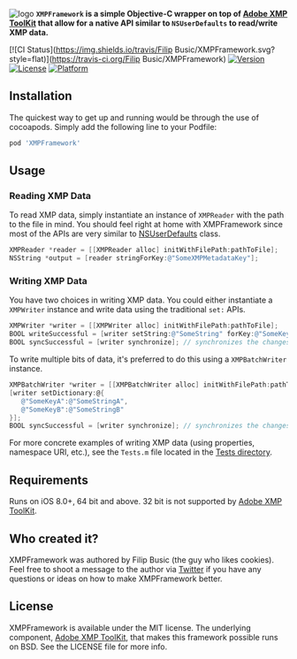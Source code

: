 ![logo][1]
__`XMPFramework` is a simple Objective-C wrapper on top of [Adobe XMP ToolKit][2] that allow for a native API similar to `NSUserDefaults` to read/write XMP data.__

[![CI Status](https://img.shields.io/travis/Filip Busic/XMPFramework.svg?style=flat)](https://travis-ci.org/Filip Busic/XMPFramework)
[![Version](https://img.shields.io/cocoapods/v/XMPFramework.svg?style=flat)](https://cocoapods.org/pods/XMPFramework)
[![License](https://img.shields.io/cocoapods/l/XMPFramework.svg?style=flat)](https://cocoapods.org/pods/XMPFramework)
[![Platform](https://img.shields.io/cocoapods/p/XMPFramework.svg?style=flat)](https://cocoapods.org/pods/XMPFramework)

## Installation
The quickest way to get up and running would be through the use of cocoapods. Simply add the following line to your Podfile:
```ruby
pod 'XMPFramework'
```

## Usage

### Reading XMP Data

To read XMP data, simply instantiate an instance of `XMPReader` with the path to the file in mind. You should feel right at home with XMPFramework since most of the APIs are very similar to [NSUserDefaults][4] class.
```objective-c
XMPReader *reader = [[XMPReader alloc] initWithFilePath:pathToFile];
NSString *output = [reader stringForKey:@"SomeXMPMetadataKey"];
```

### Writing XMP Data

You have two choices in writing XMP data. You could either instantiate a `XMPWriter` instance and write data using the traditional `set:` APIs.
```objective-c
XMPWriter *writer = [[XMPWriter alloc] initWithFilePath:pathToFile];
BOOL writeSuccessful = [writer setString:@"SomeString" forKey:@"SomeKey"];
BOOL syncSuccessful = [writer synchronize]; // synchronizes the changes
```

To write multiple bits of data, it's preferred to do this using a `XMPBatchWriter` instance.
```objective-c
XMPBatchWriter *writer = [[XMPBatchWriter alloc] initWithFilePath:pathToFile];
[writer setDictionary:@{
   @"SomeKeyA":@"SomeStringA",
   @"SomeKeyB":@"SomeStringB"
}];
BOOL syncSuccessful = [writer synchronize]; // synchronizes the changes
```

For more concrete examples of writing XMP data (using properties, namespace URI, etc.), see the `Tests.m` file located in the [Tests directory][3].

## Requirements

Runs on iOS 8.0+, 64 bit and above. 32 bit is not supported by [Adobe XMP ToolKit][2].

## Who created it?

XMPFramework was authored by Filip Busic (the guy who likes cookies). Feel free to shoot a message to the author via [Twitter][5] if you have any questions or ideas on how to make XMPFramework better.

## License

XMPFramework is available under the MIT license. The underlying component, [Adobe XMP ToolKit][2], that makes this framework possible runs on BSD. See the LICENSE file for more info.

[1]: https://i.imgur.com/uWunVdE.png
[2]: https://github.com/IHEARTCOOKIES/Adobe-XMP-ToolKit
[3]: https://github.com/IHEARTCOOKIES/XMPFramework/blob/master/Example/Tests/Tests.m
[4]: https://developer.apple.com/documentation/foundation/nsuserdefaults
[5]: https://twitter.com/__unused
